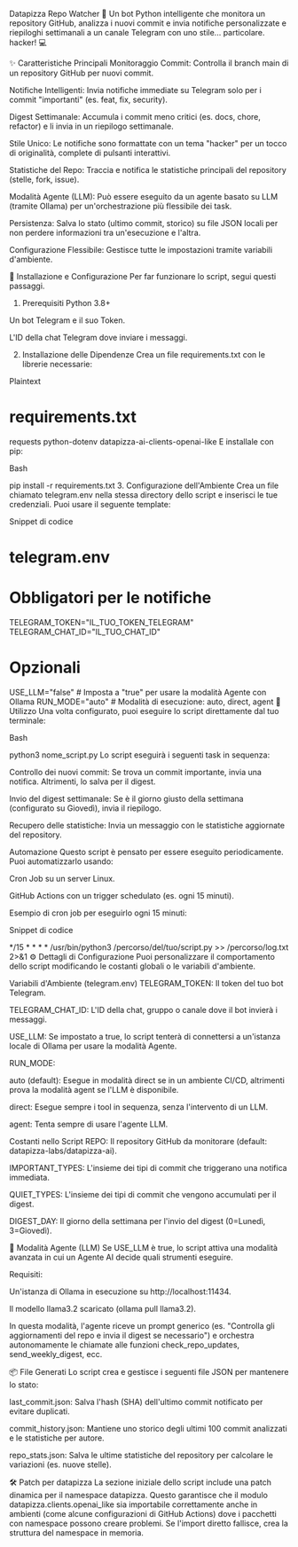 Datapizza Repo Watcher 🤖
Un bot Python intelligente che monitora un repository GitHub, analizza i nuovi commit e invia notifiche personalizzate e riepiloghi settimanali a un canale Telegram con uno stile... particolare. hacker! 💻

✨ Caratteristiche Principali
Monitoraggio Commit: Controlla il branch main di un repository GitHub per nuovi commit.

Notifiche Intelligenti: Invia notifiche immediate su Telegram solo per i commit "importanti" (es. feat, fix, security).

Digest Settimanale: Accumula i commit meno critici (es. docs, chore, refactor) e li invia in un riepilogo settimanale.

Stile Unico: Le notifiche sono formattate con un tema "hacker" per un tocco di originalità, complete di pulsanti interattivi.

Statistiche del Repo: Traccia e notifica le statistiche principali del repository (stelle, fork, issue).

Modalità Agente (LLM): Può essere eseguito da un agente basato su LLM (tramite Ollama) per un'orchestrazione più flessibile dei task.

Persistenza: Salva lo stato (ultimo commit, storico) su file JSON locali per non perdere informazioni tra un'esecuzione e l'altra.

Configurazione Flessibile: Gestisce tutte le impostazioni tramite variabili d'ambiente.

🔧 Installazione e Configurazione
Per far funzionare lo script, segui questi passaggi.

1. Prerequisiti
Python 3.8+

Un bot Telegram e il suo Token.

L'ID della chat Telegram dove inviare i messaggi.

2. Installazione delle Dipendenze
Crea un file requirements.txt con le librerie necessarie:

Plaintext

# requirements.txt
requests
python-dotenv
datapizza-ai-clients-openai-like
E installale con pip:

Bash

pip install -r requirements.txt
3. Configurazione dell'Ambiente
Crea un file chiamato telegram.env nella stessa directory dello script e inserisci le tue credenziali. Puoi usare il seguente template:

Snippet di codice

# telegram.env
# Obbligatori per le notifiche
TELEGRAM_TOKEN="IL_TUO_TOKEN_TELEGRAM"
TELEGRAM_CHAT_ID="IL_TUO_CHAT_ID"

# Opzionali
USE_LLM="false"  # Imposta a "true" per usare la modalità Agente con Ollama
RUN_MODE="auto"  # Modalità di esecuzione: auto, direct, agent
🚀 Utilizzo
Una volta configurato, puoi eseguire lo script direttamente dal tuo terminale:

Bash

python3 nome_script.py
Lo script eseguirà i seguenti task in sequenza:

Controllo dei nuovi commit: Se trova un commit importante, invia una notifica. Altrimenti, lo salva per il digest.

Invio del digest settimanale: Se è il giorno giusto della settimana (configurato su Giovedì), invia il riepilogo.

Recupero delle statistiche: Invia un messaggio con le statistiche aggiornate del repository.

Automazione
Questo script è pensato per essere eseguito periodicamente. Puoi automatizzarlo usando:

Cron Job su un server Linux.

GitHub Actions con un trigger schedulato (es. ogni 15 minuti).

Esempio di cron job per eseguirlo ogni 15 minuti:

Snippet di codice

*/15 * * * * /usr/bin/python3 /percorso/del/tuo/script.py >> /percorso/log.txt 2>&1
⚙️ Dettagli di Configurazione
Puoi personalizzare il comportamento dello script modificando le costanti globali o le variabili d'ambiente.

Variabili d'Ambiente (telegram.env)
TELEGRAM_TOKEN: Il token del tuo bot Telegram.

TELEGRAM_CHAT_ID: L'ID della chat, gruppo o canale dove il bot invierà i messaggi.

USE_LLM: Se impostato a true, lo script tenterà di connettersi a un'istanza locale di Ollama per usare la modalità Agente.

RUN_MODE:

auto (default): Esegue in modalità direct se in un ambiente CI/CD, altrimenti prova la modalità agent se l'LLM è disponibile.

direct: Esegue sempre i tool in sequenza, senza l'intervento di un LLM.

agent: Tenta sempre di usare l'agente LLM.

Costanti nello Script
REPO: Il repository GitHub da monitorare (default: datapizza-labs/datapizza-ai).

IMPORTANT_TYPES: L'insieme dei tipi di commit che triggerano una notifica immediata.

QUIET_TYPES: L'insieme dei tipi di commit che vengono accumulati per il digest.

DIGEST_DAY: Il giorno della settimana per l'invio del digest (0=Lunedì, 3=Giovedì).

🧠 Modalità Agente (LLM)
Se USE_LLM è true, lo script attiva una modalità avanzata in cui un Agente AI decide quali strumenti eseguire.

Requisiti:

Un'istanza di Ollama in esecuzione su http://localhost:11434.

Il modello llama3.2 scaricato (ollama pull llama3.2).

In questa modalità, l'agente riceve un prompt generico (es. "Controlla gli aggiornamenti del repo e invia il digest se necessario") e orchestra autonomamente le chiamate alle funzioni check_repo_updates, send_weekly_digest, ecc.

📦 File Generati
Lo script crea e gestisce i seguenti file JSON per mantenere lo stato:

last_commit.json: Salva l'hash (SHA) dell'ultimo commit notificato per evitare duplicati.

commit_history.json: Mantiene uno storico degli ultimi 100 commit analizzati e le statistiche per autore.

repo_stats.json: Salva le ultime statistiche del repository per calcolare le variazioni (es. nuove stelle).

🛠️ Patch per datapizza
La sezione iniziale dello script include una patch dinamica per il namespace datapizza. Questo garantisce che il modulo datapizza.clients.openai_like sia importabile correttamente anche in ambienti (come alcune configurazioni di GitHub Actions) dove i pacchetti con namespace possono creare problemi. Se l'import diretto fallisce, crea la struttura del namespace in memoria.
